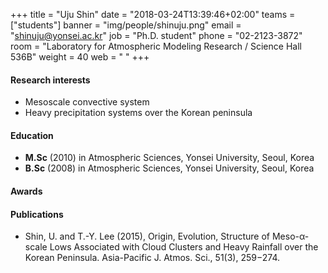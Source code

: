 +++
title = "Uju Shin"
date = "2018-03-24T13:39:46+02:00"
teams = ["students"]
banner = "img/people/shinuju.png"
email = "shinuju@yonsei.ac.kr"
job = "Ph.D. student"
phone = "02-2123-3872"
room = "Laboratory for Atmospheric Modeling Research / Science Hall 536B"
weight = 40
web = " "
+++

#### Research interests
+ Mesoscale convective system
+ Heavy precipitation systems over the Korean peninsula

#### Education
 + **M.Sc** (2010) in Atmospheric Sciences, Yonsei University, Seoul, Korea
 + **B.Sc** (2008) in Atmospheric Sciences, Yonsei University, Seoul, Korea

#### Awards

#### Publications
+ Shin, U. and T.-Y. Lee (2015), Origin, Evolution, Structure of Meso-α-scale Lows Associated with Cloud Clusters and Heavy Rainfall over the Korean Peninsula. Asia-Pacific J. Atmos. Sci., 51(3), 259−274.
